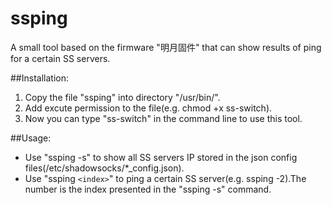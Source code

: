 # ssping
A small tool based on the firmware "明月固件" that can show results of ping for a certain SS servers.

##Installation:
1. Copy the file "ssping" into directory "/usr/bin/".
2. Add excute permission to the file(e.g. chmod +x ss-switch).
3. Now you can type "ss-switch" in the command line to use this tool.

##Usage:
- Use "ssping -s" to show all SS servers IP stored in the json config files(/etc/shadowsocks/*_config.json).
- Use "ssping `<index>`" to ping a certain SS server(e.g. ssping -2).The number is the index presented in the "ssping -s" command.
